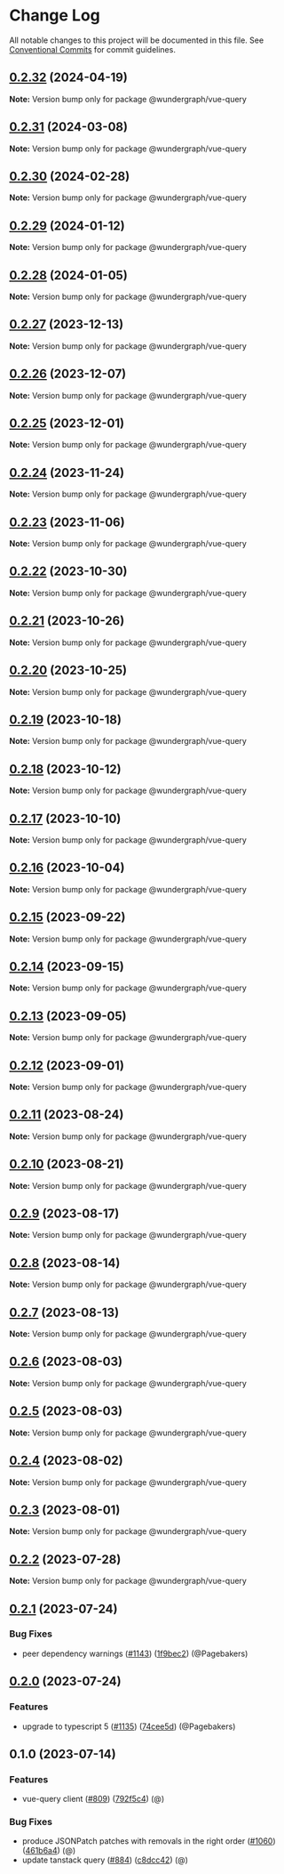 # Change Log

All notable changes to this project will be documented in this file.
See [Conventional Commits](https://conventionalcommits.org) for commit guidelines.

## [0.2.32](https://github.com/wundergraph/wundergraph/compare/@wundergraph/vue-query@0.2.31...@wundergraph/vue-query@0.2.32) (2024-04-19)

**Note:** Version bump only for package @wundergraph/vue-query

## [0.2.31](https://github.com/wundergraph/wundergraph/compare/@wundergraph/vue-query@0.2.30...@wundergraph/vue-query@0.2.31) (2024-03-08)

**Note:** Version bump only for package @wundergraph/vue-query

## [0.2.30](https://github.com/wundergraph/wundergraph/compare/@wundergraph/vue-query@0.2.29...@wundergraph/vue-query@0.2.30) (2024-02-28)

**Note:** Version bump only for package @wundergraph/vue-query

## [0.2.29](https://github.com/wundergraph/wundergraph/compare/@wundergraph/vue-query@0.2.28...@wundergraph/vue-query@0.2.29) (2024-01-12)

**Note:** Version bump only for package @wundergraph/vue-query

## [0.2.28](https://github.com/wundergraph/wundergraph/compare/@wundergraph/vue-query@0.2.27...@wundergraph/vue-query@0.2.28) (2024-01-05)

**Note:** Version bump only for package @wundergraph/vue-query

## [0.2.27](https://github.com/wundergraph/wundergraph/compare/@wundergraph/vue-query@0.2.26...@wundergraph/vue-query@0.2.27) (2023-12-13)

**Note:** Version bump only for package @wundergraph/vue-query

## [0.2.26](https://github.com/wundergraph/wundergraph/compare/@wundergraph/vue-query@0.2.25...@wundergraph/vue-query@0.2.26) (2023-12-07)

**Note:** Version bump only for package @wundergraph/vue-query

## [0.2.25](https://github.com/wundergraph/wundergraph/compare/@wundergraph/vue-query@0.2.24...@wundergraph/vue-query@0.2.25) (2023-12-01)

**Note:** Version bump only for package @wundergraph/vue-query

## [0.2.24](https://github.com/wundergraph/wundergraph/compare/@wundergraph/vue-query@0.2.23...@wundergraph/vue-query@0.2.24) (2023-11-24)

**Note:** Version bump only for package @wundergraph/vue-query

## [0.2.23](https://github.com/wundergraph/wundergraph/compare/@wundergraph/vue-query@0.2.22...@wundergraph/vue-query@0.2.23) (2023-11-06)

**Note:** Version bump only for package @wundergraph/vue-query

## [0.2.22](https://github.com/wundergraph/wundergraph/compare/@wundergraph/vue-query@0.2.21...@wundergraph/vue-query@0.2.22) (2023-10-30)

**Note:** Version bump only for package @wundergraph/vue-query

## [0.2.21](https://github.com/wundergraph/wundergraph/compare/@wundergraph/vue-query@0.2.20...@wundergraph/vue-query@0.2.21) (2023-10-26)

**Note:** Version bump only for package @wundergraph/vue-query

## [0.2.20](https://github.com/wundergraph/wundergraph/compare/@wundergraph/vue-query@0.2.19...@wundergraph/vue-query@0.2.20) (2023-10-25)

**Note:** Version bump only for package @wundergraph/vue-query

## [0.2.19](https://github.com/wundergraph/wundergraph/compare/@wundergraph/vue-query@0.2.18...@wundergraph/vue-query@0.2.19) (2023-10-18)

**Note:** Version bump only for package @wundergraph/vue-query

## [0.2.18](https://github.com/wundergraph/wundergraph/compare/@wundergraph/vue-query@0.2.17...@wundergraph/vue-query@0.2.18) (2023-10-12)

**Note:** Version bump only for package @wundergraph/vue-query

## [0.2.17](https://github.com/wundergraph/wundergraph/compare/@wundergraph/vue-query@0.2.16...@wundergraph/vue-query@0.2.17) (2023-10-10)

**Note:** Version bump only for package @wundergraph/vue-query

## [0.2.16](https://github.com/wundergraph/wundergraph/compare/@wundergraph/vue-query@0.2.15...@wundergraph/vue-query@0.2.16) (2023-10-04)

**Note:** Version bump only for package @wundergraph/vue-query

## [0.2.15](https://github.com/wundergraph/wundergraph/compare/@wundergraph/vue-query@0.2.14...@wundergraph/vue-query@0.2.15) (2023-09-22)

**Note:** Version bump only for package @wundergraph/vue-query

## [0.2.14](https://github.com/wundergraph/wundergraph/compare/@wundergraph/vue-query@0.2.13...@wundergraph/vue-query@0.2.14) (2023-09-15)

**Note:** Version bump only for package @wundergraph/vue-query

## [0.2.13](https://github.com/wundergraph/wundergraph/compare/@wundergraph/vue-query@0.2.12...@wundergraph/vue-query@0.2.13) (2023-09-05)

**Note:** Version bump only for package @wundergraph/vue-query

## [0.2.12](https://github.com/wundergraph/wundergraph/compare/@wundergraph/vue-query@0.2.11...@wundergraph/vue-query@0.2.12) (2023-09-01)

**Note:** Version bump only for package @wundergraph/vue-query

## [0.2.11](https://github.com/wundergraph/wundergraph/compare/@wundergraph/vue-query@0.2.10...@wundergraph/vue-query@0.2.11) (2023-08-24)

**Note:** Version bump only for package @wundergraph/vue-query

## [0.2.10](https://github.com/wundergraph/wundergraph/compare/@wundergraph/vue-query@0.2.9...@wundergraph/vue-query@0.2.10) (2023-08-21)

**Note:** Version bump only for package @wundergraph/vue-query

## [0.2.9](https://github.com/wundergraph/wundergraph/compare/@wundergraph/vue-query@0.2.8...@wundergraph/vue-query@0.2.9) (2023-08-17)

**Note:** Version bump only for package @wundergraph/vue-query

## [0.2.8](https://github.com/wundergraph/wundergraph/compare/@wundergraph/vue-query@0.2.7...@wundergraph/vue-query@0.2.8) (2023-08-14)

**Note:** Version bump only for package @wundergraph/vue-query

## [0.2.7](https://github.com/wundergraph/wundergraph/compare/@wundergraph/vue-query@0.2.6...@wundergraph/vue-query@0.2.7) (2023-08-13)

**Note:** Version bump only for package @wundergraph/vue-query

## [0.2.6](https://github.com/wundergraph/wundergraph/compare/@wundergraph/vue-query@0.2.5...@wundergraph/vue-query@0.2.6) (2023-08-03)

**Note:** Version bump only for package @wundergraph/vue-query

## [0.2.5](https://github.com/wundergraph/wundergraph/compare/@wundergraph/vue-query@0.2.4...@wundergraph/vue-query@0.2.5) (2023-08-03)

**Note:** Version bump only for package @wundergraph/vue-query

## [0.2.4](https://github.com/wundergraph/wundergraph/compare/@wundergraph/vue-query@0.2.3...@wundergraph/vue-query@0.2.4) (2023-08-02)

**Note:** Version bump only for package @wundergraph/vue-query

## [0.2.3](https://github.com/wundergraph/wundergraph/compare/@wundergraph/vue-query@0.2.2...@wundergraph/vue-query@0.2.3) (2023-08-01)

**Note:** Version bump only for package @wundergraph/vue-query

## [0.2.2](https://github.com/wundergraph/wundergraph/compare/@wundergraph/vue-query@0.2.1...@wundergraph/vue-query@0.2.2) (2023-07-28)

**Note:** Version bump only for package @wundergraph/vue-query

## [0.2.1](https://github.com/wundergraph/wundergraph/compare/@wundergraph/vue-query@0.2.0...@wundergraph/vue-query@0.2.1) (2023-07-24)

### Bug Fixes

* peer dependency warnings ([#1143](https://github.com/wundergraph/wundergraph/issues/1143)) ([1f9bec2](https://github.com/wundergraph/wundergraph/commit/1f9bec236179322697c20124e53615c8976d96e5)) (@Pagebakers)

## [0.2.0](https://github.com/wundergraph/wundergraph/compare/@wundergraph/vue-query@0.1.0...@wundergraph/vue-query@0.2.0) (2023-07-24)

### Features

* upgrade to typescript 5 ([#1135](https://github.com/wundergraph/wundergraph/issues/1135)) ([74cee5d](https://github.com/wundergraph/wundergraph/commit/74cee5db3ae8865d2bf1f1d7ab5c67fccbeeb798)) (@Pagebakers)

## 0.1.0 (2023-07-14)

### Features

* vue-query client ([#809](https://github.com/wundergraph/wundergraph/issues/809)) ([792f5c4](https://github.com/wundergraph/wundergraph/commit/792f5c4c0f26fa1e0107fa76a09cc3c95599dc44)) (@)

### Bug Fixes

* produce JSONPatch patches with removals in the right order ([#1060](https://github.com/wundergraph/wundergraph/issues/1060)) ([461b6a4](https://github.com/wundergraph/wundergraph/commit/461b6a446a59f3b81e01a1840f151f716e138416)) (@)
* update tanstack query ([#884](https://github.com/wundergraph/wundergraph/issues/884)) ([c8dcc42](https://github.com/wundergraph/wundergraph/commit/c8dcc42526af696df2636b7e861c227feb03a872)) (@)
